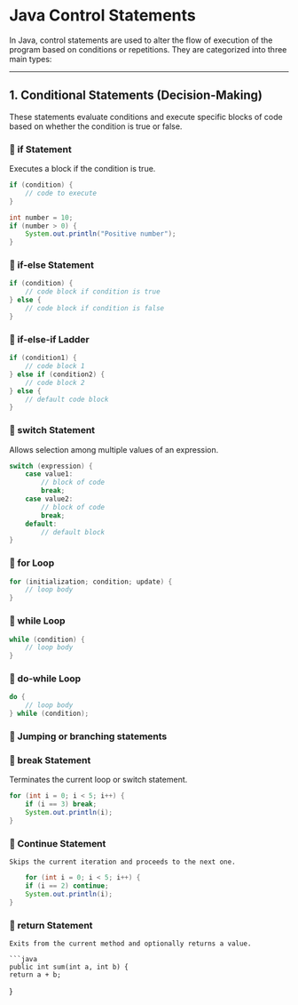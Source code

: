 # Java Control Statements

In Java, control statements are used to alter the flow of execution of the program based on conditions or repetitions. They are categorized into three main types:

---

## 1. Conditional Statements (Decision-Making)

These statements evaluate conditions and execute specific blocks of code based on whether the condition is true or false.

### 🔹 if Statement
Executes a block if the condition is true.

```java
if (condition) {
    // code to execute
}

int number = 10;
if (number > 0) {
    System.out.println("Positive number");
}
```

### 🔹  if-else Statement

```java
if (condition) {
    // code block if condition is true
} else {
    // code block if condition is false
}
```
### 🔹 if-else-if Ladder

```java
if (condition1) {
    // code block 1
} else if (condition2) {
    // code block 2
} else {
    // default code block
}
```

### 🔹 switch Statement
Allows selection among multiple values of an expression.

```java
switch (expression) {
    case value1:
        // block of code
        break;
    case value2:
        // block of code
        break;
    default:
        // default block
}
```
### 🔹 for Loop
``` java
for (initialization; condition; update) {
    // loop body
}

```

### 🔹 while Loop
```java
while (condition) {
    // loop body
}

```

### 🔹 do-while Loop
```java
do {
    // loop body
} while (condition);

```

### 🔹 Jumping or branching statements

### 🔹 break Statement
   Terminates the current loop or switch statement.
```java
for (int i = 0; i < 5; i++) {
    if (i == 3) break;
    System.out.println(i);
}
```

### 🔹 Continue Statement
    Skips the current iteration and proceeds to the next one.
```java
    for (int i = 0; i < 5; i++) {
    if (i == 2) continue;
    System.out.println(i);
}
 ```

### 🔹 return Statement
    Exits from the current method and optionally returns a value.

    ```java
    public int sum(int a, int b) {
    return a + b;
}
```



